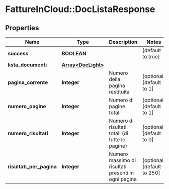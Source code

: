 # FattureInCloud::DocListaResponse

## Properties
Name | Type | Description | Notes
------------ | ------------- | ------------- | -------------
**success** | **BOOLEAN** |  | [default to true]
**lista_documenti** | [**Array&lt;DocLight&gt;**](DocLight.md) |  | 
**pagina_corrente** | **Integer** | Numero della pagina restituita | [optional] [default to 1]
**numero_pagine** | **Integer** | Numero di pagine totali | [optional] [default to 1]
**numero_risultati** | **Integer** | Numero di risultati totali (di tutte le pagine) | [optional] [default to 0]
**risultati_per_pagina** | **Integer** | Numero massimo di risultati presenti in ogni pagina | [optional] [default to 250]


